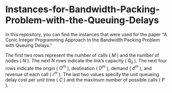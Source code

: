 # Instances-for-Bandwidth-Packing-Problem-with-the-Queuing-Delays

In this repository, you can find the instances that were used for the paper "A Conic Integer Programming Approach to the Bandwidth Packing Problem with Queuing Delays."

The first two rows represent the number of calls ( $M$ ) and the number of nodes ( $N$ ). The next $N$ rows indicate the link’s capacity ( $Q_{ij}$ ). The next four rows indicate the origin ( $O^m$ ), destination ( $D^m$ ), demand ( $d^m$ ), and revenue of each call ( $r^m$ ). The last two values specify the unit queueing delay cost per unit time ( $C$ ) and the maximum number of possible calls ( $P$ ).
